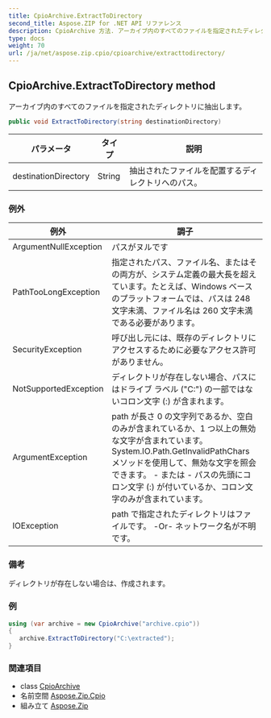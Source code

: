 ```yaml
---
title: CpioArchive.ExtractToDirectory
second_title: Aspose.ZIP for .NET API リファレンス
description: CpioArchive 方法. アーカイブ内のすべてのファイルを指定されたディレクトリに抽出します
type: docs
weight: 70
url: /ja/net/aspose.zip.cpio/cpioarchive/extracttodirectory/
---
```

## CpioArchive.ExtractToDirectory method

アーカイブ内のすべてのファイルを指定されたディレクトリに抽出します。

```csharp
public void ExtractToDirectory(string destinationDirectory)
```

| パラメータ | タイプ | 説明 |
| --- | --- | --- |
| destinationDirectory | String | 抽出されたファイルを配置するディレクトリへのパス。 |

### 例外

| 例外 | 調子 |
| --- | --- |
| ArgumentNullException | パスがヌルです |
| PathTooLongException | 指定されたパス、ファイル名、またはその両方が、システム定義の最大長を超えています。たとえば、Windows ベースのプラットフォームでは、パスは 248 文字未満、ファイル名は 260 文字未満である必要があります。 |
| SecurityException | 呼び出し元には、既存のディレクトリにアクセスするために必要なアクセス許可がありません。 |
| NotSupportedException | ディレクトリが存在しない場合、パスにはドライブ ラベル ("C:\") の一部ではないコロン文字 (:) が含まれます。 |
| ArgumentException | path が長さ 0 の文字列であるか、空白のみが含まれているか、1 つ以上の無効な文字が含まれています。 System.IO.Path.GetInvalidPathChars メソッドを使用して、無効な文字を照会できます。 - または - パスの先頭にコロン文字 (:) が付いているか、コロン文字のみが含まれています。 |
| IOException | path で指定されたディレクトリはファイルです。 -Or- ネットワーク名が不明です。 |

### 備考

ディレクトリが存在しない場合は、作成されます。

### 例

```csharp
using (var archive = new CpioArchive("archive.cpio")) 
{ 
   archive.ExtractToDirectory("C:\extracted");
}
```

### 関連項目

* class [CpioArchive](../)
* 名前空間 [Aspose.Zip.Cpio](../../cpioarchive/)
* 組み立て [Aspose.Zip](../../../)


